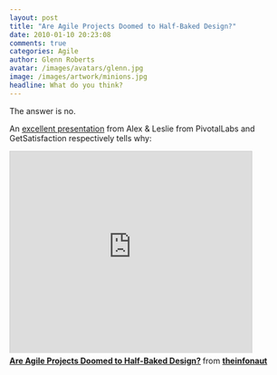 ```yaml
---
layout: post
title: "Are Agile Projects Doomed to Half-Baked Design?"
date: 2010-01-10 20:23:08
comments: true
categories: Agile
author: Glenn Roberts
avatar: /images/avatars/glenn.jpg
image: /images/artwork/minions.jpg
headline: What do you think?
---
```

The answer is no.

An [excellent presentation](http://www.slideshare.net/theinfonaut/are-agile-projects-doomed-to-halfbaked-design) from Alex & Leslie from PivotalLabs and GetSatisfaction respectively tells why:

<iframe src="http://www.slideshare.net/slideshow/embed_code/39852" width="427" height="356" frameborder="0" marginwidth="0" marginheight="0" scrolling="no" style="border:1px solid #CCC;border-width:1px 1px 0;margin-bottom:5px" allowfullscreen> </iframe> <div style="margin-bottom:5px"> <strong> <a href="http://www.slideshare.net/theinfonaut/are-agile-projects-doomed-to-halfbaked-design" title="Are Agile Projects Doomed to Half-Baked Design?" target="_blank">Are Agile Projects Doomed to Half-Baked Design?</a> </strong> from <strong><a href="http://www.slideshare.net/theinfonaut" target="_blank">theinfonaut</a></strong> </div>
